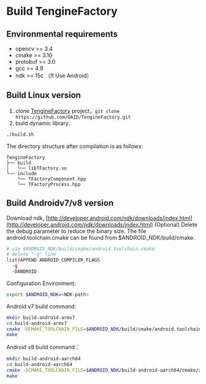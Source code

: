 # Build TengineFactory

## Environmental requirements
- opencv >= 3.4
- cmake >= 3.10
- protobuf >= 3.0
- gcc >= 4.9
- ndk >= 15c （If Use Android）

## Build Linux version
1. clone [TengineFactory](https://github.com/OAID/TengineFactory) project，`git clone https://github.com/OAID/TengineFactory.git`
2. build dynamic library.
```bash
./build.sh
```
The directory structure after compilation is as follows:
```Text
TengineFactory
├── build
│   └── libTFactory.so
└── include
    └── TFactoryComponent.hpp
    └── TFactoryProcess.hpp
```

## Build Androidv7/v8 version
Download ndk, [http://developer.android.com/ndk/downloads/index.html](http://developer.android.com/ndk/downloads/index.html)
(Optional) Delete the debug parameter to reduce the binary size. The file android.toolchain.cmake can be found from $ANDROID_NDK/build/cmake.
```bash
# vim $ANDROID_NDK/build/cmake/android.toolchain.cmake
# delete "-g" line
list(APPEND ANDROID_COMPILER_FLAGS
  -g
  -DANDROID
```

Configuration Environment:
```bash
export $ANDROID_NDK=<NDK-path>
```

Android v7 build command:
```bash
mkdir build-android-armv7
cd build-android-armv7
cmake -DCMAKE_TOOLCHAIN_FILE=$ANDROID_NDK/build/cmake/android.toolchain.cmake -DANDROID_ABI="armeabi-v7a" -DANDROID_ARM_NEON=ON -DANDROID_PLATFORM=android-19 ..
make
```

Android v8 build command：
```bash
mkdir build-android-aarch64
cd build-android-aarch64
cmake -DCMAKE_TOOLCHAIN_FILE=$ANDROID_NDK/build-android-aarch64/cmake/android.toolchain.cmake -DANDROID_ABI="arm64-v8a" -DANDROID_PLATFORM=android-21 ..
make
```
